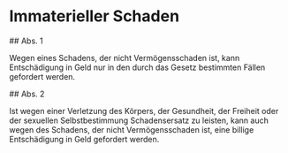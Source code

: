 # Immaterieller Schaden



\#\# Abs. 1

 Wegen eines Schadens, der nicht Vermögensschaden ist, kann Entschädigung in Geld nur in den durch das Gesetz bestimmten Fällen gefordert werden.

\#\# Abs. 2

 Ist wegen einer Verletzung des Körpers, der Gesundheit, der Freiheit oder der sexuellen Selbstbestimmung Schadensersatz zu leisten, kann auch wegen des Schadens, der nicht Vermögensschaden ist, eine billige Entschädigung in Geld gefordert werden. 

